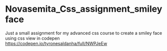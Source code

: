# Novasemita_Css_assignment_smileyface
Just a small assignment for my advanced css course to create a smiley face using css
view in codepen https://codepen.io/tyronesaldanha/full/NWPJeEw
